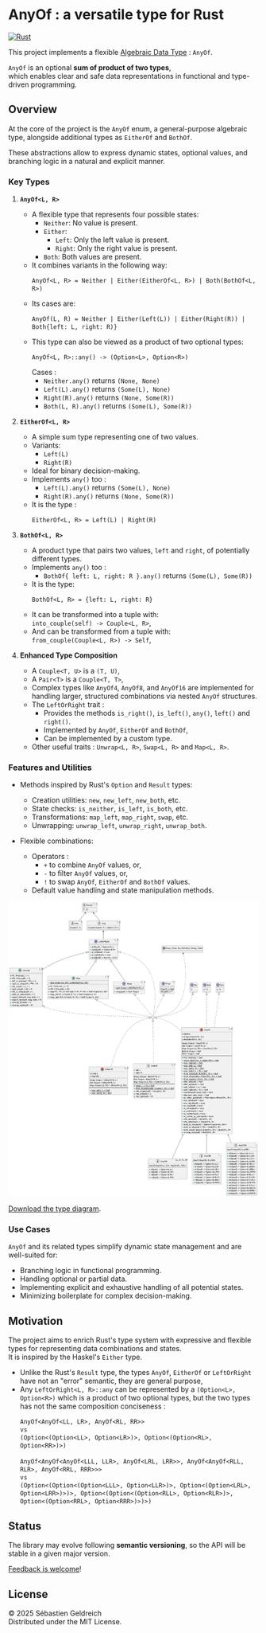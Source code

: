 # AnyOf : a versatile type for Rust

[![Rust](https://github.com/Trehinos/any_of/actions/workflows/rust.yml/badge.svg?branch=ci)](https://github.com/Trehinos/any_of/actions/workflows/rust.yml)

This project implements a flexible [Algebraic Data Type](https://en.wikipedia.org/wiki/Algebraic_data_type) : `AnyOf`.

`AnyOf` is an optional **sum of product of two types**,  
which enables clear and safe data representations in functional and type-driven programming.

## Overview

At the core of the project is the `AnyOf` enum, a general-purpose algebraic type,
alongside additional types as `EitherOf` and `BothOf`.

These abstractions allow to express dynamic states, optional values, and branching logic in a natural and explicit
manner.

### Key Types

1. **`AnyOf<L, R>`**
    - A flexible type that represents four possible states:
        - `Neither`: No value is present.
        - `Either`:
            - `Left`: Only the left value is present.
            - `Right`: Only the right value is present.
        - `Both`: Both values are present.
    - It combines variants in the following way:
      ```
      AnyOf<L, R> = Neither | Either(EitherOf<L, R>) | Both(BothOf<L, R>)
      ```
    - Its cases are:
      ```
      AnyOf(L, R) = Neither | Either(Left(L)) | Either(Right(R)) | Both{left: L, right: R)}
      ```
    - This type can also be viewed as a product of two optional types:
      ```
      AnyOf<L, R>::any() -> (Option<L>, Option<R>)
      ```
      Cases :
        - `Neither.any()` returns `(None, None)`
        - `Left(L).any()` returns `(Some(L), None)`
        - `Right(R).any()` returns `(None, Some(R))`
        - `Both(L, R).any()` returns `(Some(L), Some(R))`

2. **`EitherOf<L, R>`**
    - A simple sum type representing one of two values.
    - Variants:
        - `Left(L)`
        - `Right(R)`
    - Ideal for binary decision-making.
    - Implements `any()` too :
        - `Left(L).any()` returns `(Some(L), None)`
        - `Right(R).any()` returns `(None, Some(R))`
    - It is the type :
      ```
      EitherOf<L, R> = Left(L) | Right(R)
      ```

3. **`BothOf<L, R>`**
    - A product type that pairs two values, `left` and `right`, of potentially different types.
    - Implements `any()` too :
        - `BothOf{ left: L, right: R }.any()` returns `(Some(L), Some(R))`
    - It is the type:
      ```
      BothOf<L, R> = {left: L, right: R}
      ```
    - It can be transformed into a tuple with:  
      `into_couple(self) -> Couple<L, R>`,
    - And can be transformed from a tuple with:  
      `from_couple(Couple<L, R>) -> Self`,

4. **Enhanced Type Composition**
    - A `Couple<T, U>` is a `(T, U)`,
    - A `Pair<T>` is a `Couple<T, T>`,
    - Complex types like `AnyOf4`, `AnyOf8`, and `AnyOf16` are implemented for handling larger,
      structured combinations via nested `AnyOf` structures.
    - The `LeftOrRight` trait :
        - Provides the methods `is_right()`, `is_left()`, `any()`, `left()` and `right()`.
        - Implemented by `AnyOf`, `EitherOf` and `BothOf`,
        - Can be implemented by a custom type.
    - Other useful traits : `Unwrap<L, R>`, `Swap<L, R>` and `Map<L, R>`.

### Features and Utilities

- Methods inspired by Rust's `Option` and `Result` types:
    - Creation utilities: `new`, `new_left`, `new_both`, etc.
    - State checks: `is_neither`, `is_left`, `is_both`, etc.
    - Transformations: `map_left`, `map_right`, `swap`, etc.
    - Unwrapping: `unwrap_left`, `unwrap_right`, `unwrap_both`.

- Flexible combinations:
    - Operators :
        - `+` to combine `AnyOf` values, or,
        - `-` to filter `AnyOf` values, or,
        - `!` to swap  `AnyOf`, `EitherOf` and `BothOf` values.
    - Default value handling and state manipulation methods.

![Type diagram PNG](doc/any_of-type-diagram.png)

[Download the type diagram](doc/types.plantuml).

### Use Cases

`AnyOf` and its related types simplify dynamic state management and are well-suited for:

- Branching logic in functional programming.
- Handling optional or partial data.
- Implementing explicit and exhaustive handling of all potential states.
- Minimizing boilerplate for complex decision-making.

## Motivation

The project aims to enrich Rust's type system with expressive and flexible types
for representing data combinations and states.  
It is inspired by the Haskel's `Either` type.

* Unlike the Rust's `Result` type, the types `AnyOf`, `EitherOf` or `LeftOrRight` have not an "error" semantic, they are
  general purpose,
* Any `LeftOrRight<L, R>::any` can be represented by a `(Option<L>, Option<R>)`  which is a product of two optional
  types, but the two types has not the same composition conciseness :
  ```
  AnyOf<AnyOf<LL, LR>, AnyOf<RL, RR>>
  vs
  (Option<(Option<LL>, Option<LR>)>, Option<(Option<RL>, Option<RR>)>)
  
  AnyOf<AnyOf<AnyOf<LLL, LLR>, AnyOf<LRL, LRR>>, AnyOf<AnyOf<RLL, RLR>, AnyOf<RRL, RRR>>>
  vs
  (Option<(Option<(Option<LLL>, Option<LLR>)>, Option<(Option<LRL>, Option<LRR>)>)>, Option<(Option<(Option<RLL>, Option<RLR>)>, Option<(Option<RRL>, Option<RRR>)>)>)
  ```

## Status

The library may evolve following **semantic versioning**,
so the API will be stable in a given major version.

[Feedback is welcome](mailto:dev-any-of@trehinos.eu)!

## License

&copy; 2025 Sébastien Geldreich  
Distributed under the MIT License.